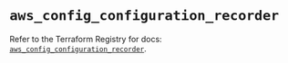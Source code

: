 # `aws_config_configuration_recorder`

Refer to the Terraform Registry for docs: [`aws_config_configuration_recorder`](https://registry.terraform.io/providers/hashicorp/aws/5.65.0/docs/resources/config_configuration_recorder).
